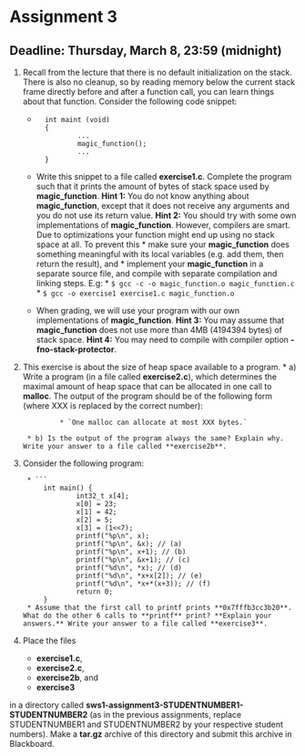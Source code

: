 # Assignment 3

## Deadline: Thursday, March 8, 23:59 (midnight)

1. Recall from the lecture that there is no default initialization on the stack. There is also no cleanup, so by reading memory below the current stack frame directly before and after a function call, you can learn things about that function. Consider the following code snippet:

	* ```
		int maint (void)
		{
				...
				magic_function();
				...
		}
	* Write this snippet to a file called **exercise1.c**. Complete the program such that it prints the amount of bytes of stack space used by **magic_function**. **Hint 1:** You do not know anything about **magic_function**, except that it does not receive any arguments and you do not use its return value. **Hint 2:** You should try with some own implementations of **magic_function**. However, compilers are smart. Due to optimizations your function might end up using no stack space at all. To prevent this
			* make sure your **magic_function** does something meaningful with its local variables (e.g. add them, then return the result), and
			* implement your **magic_function** in a separate source file, and compile with separate compilation and linking steps. E.g:
					* `$ gcc -c -o magic_function.o magic_function.c`
					* `$ gcc -o exercise1 exercise1.c magic_function.o`

	* When grading, we will use your program with our own implementations of **magic_function**. **Hint 3:** You may assume that **magic_function** does not use more than 4MB (4194394 bytes) of stack space. **Hint 4:** You may need to compile with compiler option **-fno-stack-protector**.				


2. This exercise is about the size of heap space available to a program.
		* a) Write a program (in a file called **exercise2.c**), which determines the maximal amount of heap space that can be allocated in one call to **malloc**. The output of the program should be of the following form (where XXX is replaced by the correct number):

				* `One malloc can allocate at most XXX bytes.`

		* b) Is the output of the program always the same? Explain why. Write your answer to a file called **exercise2b**.

3. Consider the following program:

		* ```
			int main() {
					int32_t x[4];
					x[0] = 23;
					x[1] = 42;
					x[2] = 5;
					x[3] = (1<<7);
					printf("%p\n", x);
					printf("%p\n", &x); // (a)
					printf("%p\n", x+1); // (b)
					printf("%p\n", &x+1); // (c)
					printf("%d\n", *x); // (d)
					printf("%d\n", *x+x[2]); // (e)
					printf("%d\n", *x+*(x+3)); // (f)
					return 0;
			}
		* Assume that the first call to printf prints **0x7fffb3cc3b20**. What do the other 6 calls to **printf** print? **Explain your answers.** Write your answer to a file called **exercise3**.		

4. Place the files
	* **exercise1.c**,
	* **exercise2.c**,
	* **exercise2b**, and
	* **exercise3**

in a directory called **sws1-assignment3-STUDENTNUMBER1-STUDENTNUMBER2** (as in the previous assignments, replace STUDENTNUMBER1 and STUDENTNUMBER2 by your respective student numbers). Make a **tar.gz** archive of this directory and submit this archive in Blackboard.